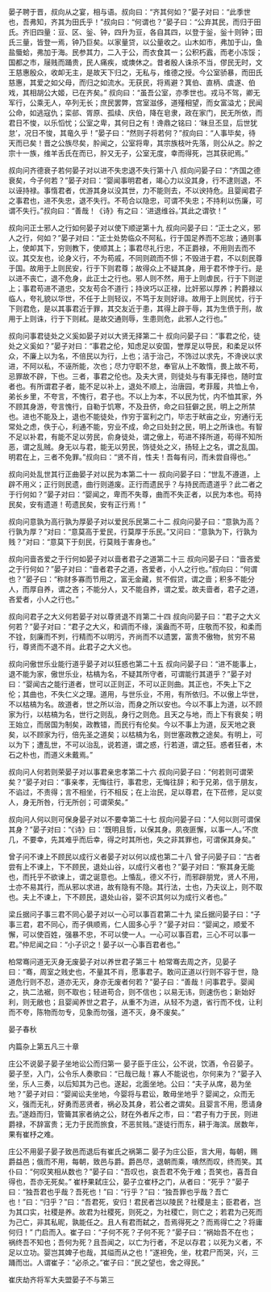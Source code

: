 <!-- { "loadSidebar": true } -->
晏子聘于晋，叔向从之宴，相与语。叔向曰：“齐其何如？”晏子对曰：“此季世也，吾弗知，齐其为田氏乎！”叔向曰：“何谓也？”晏子曰：“公弃其民，而归于田氏。齐旧四量：豆、区、釡、钟，四升为豆，各自其四，以登于釡，釡十则钟；田氏三量，皆登一焉，钟乃巨矣。以家量贷，以公量收之。山木如市，弗加于山，鱼盐蜃蛤，弗加于海。民参其力，二入于公，而衣食其一；公积朽蠧，而老小冻馁；国都之市，屦贱而踊贵，民人痛疾，或燠休之。昔者殷人诛杀不当，僇民无时，文王慈惠殷众，收卹无主，是故天下归之，无私与，维德之授。今公室骄暴，而田氏慈惠，其爱之如父母，而归之如流水。无获民，将焉避？箕伯、直柄、虞遂、伯戏，其相胡公大姬，已在齐矣。”
叔向曰：“虽吾公室，亦季世也。戎马不驾，卿无军行，公乘无人，卒列无长；庶民罢弊，宫室滋侈，道殣相望，而女富溢尤；民闻公命，如逃寇仇；栾郤、胥原、孤续、庆伯，降在皂隶，政在家门，民无所依，而君日不悛，以乐慆忧；公室之卑，其何日之有！谗鼎之铭曰：‘昧旦丕显，后世犹怠’，况日不悛，其竜久乎！”晏子曰：“然则子将若何？”叔向曰：“人事毕矣，待天而已矣！晋之公族尽矣，肸闻之，公室将卑，其宗族枝叶先落，则公从之。肸之宗十一族，维羊舌氏在而已，肸又无子，公室无度，幸而得死，岂其获祀焉。”

叔向问齐德衰子若何晏子对以进不失忠退不失行第十八
叔向问晏子曰：“齐国之德衰矣，今子何若？”晏子对曰：“婴闻事明君者，竭心力以没其身，行不逮则退，不以诬持禄。事惰君者，优游其身以没其世，力不能则去，不以谀持危。且婴闻君子之事君也，进不失忠，退不失行。不苟合以隐忠，可谓不失忠；不持利以伤廉，可谓不失行。”叔向曰：“善哉！《诗》有之曰：‘进退维谷。’其此之谓欤！”

叔向问正士邪人之行如何晏子对以使下顺逆第十九
叔向问晏子曰：“正士之义，邪人之行，何如？”晏子对曰：“正士处势临众不阿私，行于国足养而不忘故；通则事上，使卹其下，穷则教下，使顺其上；事君尽礼行忠，不正爵禄，不用则去而不议。其交友也，论身义行，不为苟戚，不同则疏而不悱；不毁进于君，不以刻民尊于国。故用于上则民安，行于下则君尊；故得众上不疑其身，用于君不悖于行。是以进不丧亡，退不危身，此正士之行也。邪人则不然，用于上则虐民，行于下则逆上；事君苟进不道忠，交友苟合不道行；持谀巧以正禄，比奸邪以厚养；矜爵禄以临人，夸礼貌以华世，不任于上则轻议，不笃于友则好诽。故用于上则民忧，行于下则君危，是以其事君近于罪，其交友近于患，其得上辟于辱，其为生偾于刑，故用于上则诛，行于下则弒。是故交通则辱，生患则危，此邪人之行也。”

叔向问事君徒处之义奚如晏子对以大贤无择第二十
叔向问晏子曰：“事君之伦，徒处之义奚如？”晏子对曰：“事君之伦，知虑足以安国，誉厚足以导民，和柔足以怀众，不廉上以为名，不倍民以为行，上也；洁于治己，不饰过以求先，不谗谀以求进，不阿以私，不诬所能，次也；尽力守职不怠，奉官从上不敢惰，畏上故不苟，忌罪故不辟，下也。三者，事君之伦也。及夫大贤，则徒处与有事无择也，随时宜者也。有所谓君子者，能不足以补上，退处不顺上，治唐园，考菲履，共恤上令，弟长乡里，不夸言，不愧行，君子也。不以上为本，不以民为忧，内不恤其家，外不顾其身游，夸言愧行，自勒于饥寒，不及丑侪，命之曰狂僻之民，明上之所禁也。进也不能及上，退也不能徒处，作穷于富利之门，毕志于畎亩之业，穷通行无常处之虑，佚于心，利通不能，穷业不成，命之曰处封之民，明上之所诛也。有智不足以补君，有能不足以劳民，俞身徒处，谓之傲上，苟进不择所道，苟得不知所恶，谓之乱贼。身无以与君，能无以劳民，饰徒处之义，扬轻上之名，谓之乱国。明君在上，三者不免罪。”叔向曰：“贤不肖，性夫！吾每有问，而未尝自得也。”

叔向问处乱世其行正曲晏子对以民为本第二十一
叔向问晏子曰：“世乱不遵道，上辟不用义；正行则民遗，曲行则道废。正行而遗民乎？与持民而遗道乎？此二者之于行何如？”晏子对曰：“婴闻之，卑而不失尊，曲而不失正者，以民为本也。苟持民矣，安有遗道！苟遗民矣，安有正行焉！”

叔向问意孰为高行孰为厚晏子对以爱民乐民第二十二
叔向问晏子曰：“意孰为高？行孰为厚？”对曰：“意莫高于爱民，行莫厚于乐民。”又问曰：“意孰为下，行孰为贱？”对曰：“意莫下于刻民，行莫贱于害身也。”

叔向问啬吝爱之于行何如晏子对以啬者君子之道第二十三
叔向问晏子曰：“啬吝爱之于行何如？”晏子对曰：“啬者君子之道，吝爱者，小人之行也。”叔向曰：“何谓也？”晏子曰：“称财多寡而节用之，富无金藏，贫不假贷，谓之啬；积多不能分人，而厚自养，谓之吝；不能分人，又不能自养，谓之爱。故夫啬者，君子之道，吝爱者，小人之行也。”

叔向问君子之大义何若晏子对以尊贤退不肖第二十四
叔向问晏子曰：“君子之大义何若？”晏子对曰：“君子之大义，和调而不缘，溪盎而不苛，庄敬而不狡，和柔而不铨，刻廉而不刿，行精而不以明污，齐尚而不以遗罢，富贵不傲物，贫穷不易行，尊贤而不退不肖。此君子之大义也。

叔向问傲世乐业能行道乎晏子对以狂惑也第二十五
叔向问晏子曰：“进不能事上，退不能为家，傲世乐业，枯槁为名，不疑其所守者，可谓能行其道乎？”晏子对曰：“婴闻古之能行道者，世可以正则正，不可以正则曲。其正也，不失上下之伦；其曲也，不失仁义之理。道用，与世乐业，不用，有所依归。不以傲上华世，不以枯槁为名。故道者，世之所以治，而身之所以安也。今以不事上为道，以不顾家为行，以枯槁为名，世行之则乱，身行之则危。且天之与地，而上下有衰矣；明王始立，而居国为制矣，政教错，而民行有伦矣。今以不事上为道，反天地之衰矣，以不顾家为行，倍先圣之道矣；以枯槁为名，则世塞政教之途矣。有明上，可以为下；遭乱世，不可以治乱，说若道，谓之惑，行若道，谓之狂。惑者狂者，木石之朴也，而道义未戴焉。”

叔向问人何若则荣晏子对以事君亲忠孝第二十六
叔向问晏子曰：“何若则可谓荣矣？”晏子对曰：“事亲孝，无悔往行，事君忠，无悔往辞；和于兄弟，信于朋友，不谄过，不责得；言不相坐，行不相反；在上治民，足以尊君，在下莅修，足以变人，身无所咎，行无所创；可谓荣矣。”

叔向问人何以则可保身晏子对以不要幸第二十七
叔向问晏子曰：“人何以则可谓保其身？”晏子对曰：“《诗》曰：‘既明且哲，以保其身。夙夜匪懈，以事一人。’不庶几，不要幸，先其难乎而后幸，得之时其所也，失之非其罪也，可谓保其身矣。”

曾子问不谏上不顾民以成行义者晏子对以何以成也第二十八
曾子问晏子曰：“古者尝有上不谏上，下不顾民，退处山谷，以成行义者也？”晏子对曰：“察其身无能也，而托乎不欲谏上，谓之诞意也。上惛乱，德义不行，而邪辟朋党，贤人不用，士亦不易其行，而从邪以求进，故有隐有不隐。其行法，士也，乃夫议上，则不取也。夫上不谏上，下不顾民，退处山谷，婴不识其何以为成行义者也。”

梁丘据问子事三君不同心晏子对以一心可以事百君第二十九
梁丘据问晏子曰：“子事三君，君不同心，而子俱顺焉，仁人固多心乎？”晏子对曰：“婴闻之，顺爱不懈，可以使百姓，强暴不忠，不可以使一人。一心可以事百君，三心不可以事一君。”仲尼闻之曰：“小子识之！晏子以一心事百君者也。”

柏常骞问道无灭身无废晏子对以养世君子第三十
柏常骞去周之齐，见晏子曰：“骞，周室之贱史也，不量其不肖，愿事君子。敢问正道以行则不容于世，隐道危行则不忍，道亦无灭，身亦无废者何若？”晏子曰：“善哉！问事君乎。婴闻之，执二法裾，则不取也；轻进苟合，则不信也；以易无讳，则速伤也；新始好利，则无敝也；且婴闻养世之君子，从重不为进，从轻不为退，省行而不伐，让利而不夸，陈物而勿专，见象而勿强，道不灭，身不废矣。”

晏子春秋

内篇杂上第五凡三十章

庄公不说晏子晏子坐地讼公而归第一
晏子臣于庄公，公不说，饮酒，令召晏子。晏子至，入门，公令乐人奏歌曰：“已哉已哉！寡人不能说也，尔何来为？”晏子入坐，乐人三奏，以后知其为己也。遂起，北面坐地。公曰：“夫子从席，曷为坐地？”晏子对曰：“婴闻讼夫坐地，今婴将与君讼，敢毋坐地乎？婴闻之，众而无义，强而无礼，好勇而恶贤者，祸必及其身，若公者之谓矣。且婴言不用，愿请身去。”遂趋而归，管籥其家者纳之公，财在外者斥之市，曰：“君子有力于民，则进爵禄，不辞富贵；无力于民而旅食，不恶贫贱。”遂徒行而东，耕于海滨。居数年，果有崔杼之难。

庄公不用晏子晏子致邑而退后有崔氏之祸第二
晏子为庄公臣，言大用，每朝，赐爵益邑；俄而不用，每朝，致邑与爵。爵邑尽，退朝而乘，嘳然而叹，终而笑。其仆曰：“何叹笑相从数也？”晏子曰：“吾叹也，哀吾君不免于难；吾笑也，喜吾自得也，吾亦无死矣。”
崔杼果弑庄公，晏子立崔杼之门，从者曰：“死乎？”晏子曰：“独吾君也乎哉？吾死也！”曰：“行乎？”曰：“独吾罪也乎哉？吾亡也！”曰：“归乎？”曰：“吾君死，安归！君民者岂以陵民？社稷是主；臣君者，岂为其口实，社稷是养。故君为社稷死，则死之，为社稷亡，则亡之；若君为己死而为己亡，非其私昵，孰能任之。且人有君而弑之，吾焉得死之？而焉得亡之？将庸何归！”
门启而入。崔子曰：“子何不死？子何不死？”晏子曰：“祸始吾不在也；祸终吾不知也；吾何为死？且吾闻之，以亡为行者，不足以存君；以死为义者，不足以立功。婴岂其婢子也哉，其缢而从之也！”遂袒免，坐，枕君尸而哭，兴，三踊而岀。人谓崔子：“必杀之。”崔子曰：“民之望也，舍之得民。”

崔庆劫齐将军大夫盟晏子不与第三
